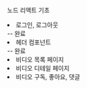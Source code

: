 노드 리액트 기초

<li>로그인, 로그아웃</li> -- 완료
<li>헤더 컴포넌트</li> -- 완료
<li>비디오 목록 페이지</li>
<li>비디오 디테일 페이지</li>
<li>비디오 구독, 좋아요, 댓글</li>

